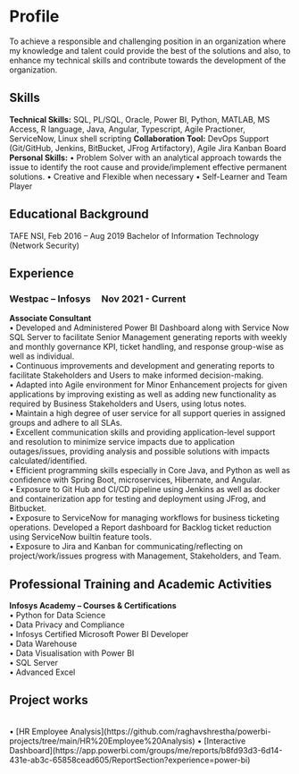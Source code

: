 # Profile
To achieve a responsible and challenging position in an organization where my knowledge and talent could provide the best of the solutions and also, to enhance my technical skills and contribute towards the development of the organization.

## Skills
**Technical Skills:** SQL, PL/SQL, Oracle, Power BI, Python, MATLAB, MS Access, R language, Java, Angular, Typescript, Agile Practioner, ServiceNow, Linux shell scripting 
**Collaboration Tool:** DevOps Support (Git/GitHub, Jenkins, BitBucket, JFrog Artifactory), Agile Jira Kanban Board
**Personal Skills:** 
• Problem Solver with an analytical approach towards the issue to identify the root cause and provide/implement effective permanent solutions.
• Creative and Flexible when necessary
• Self-Learner and Team Player

## Educational Background
TAFE NSI, Feb 2016 – Aug 2019
Bachelor of Information Technology (Network Security) 

## Experience
### Westpac – Infosys  &nbsp;  &nbsp;           Nov 2021 - Current
<b> Associate Consultant</b>
<br>
    • Developed and Administered Power BI Dashboard along with Service Now SQL Server to facilitate Senior Management generating reports with weekly and monthly governance KPI, ticket handling, and response group-wise as well as individual.<br>
    • Continuous improvements and development and generating reports to facilitate Stakeholders and Users to make informed decision-making.<br>
    • Adapted into Agile environment for Minor Enhancement projects for given applications by improving existing as well as adding new functionality as required by Business Stakeholders and Users, using lotus notes.<br>
    • Maintain a high degree of user service for all support queries in assigned groups and adhere to all SLAs.<br>
    • Excellent communication skills and providing application-level support and resolution to minimize service impacts due to application outages/issues, providing analysis and possible solutions with impacts calculated/identified.<br>
    • Efficient programming skills especially in Core Java, and Python as well as confidence with Spring Boot, microservices, Hibernate, and Angular.<br>
    • Exposure to Git Hub and CI/CD pipeline using Jenkins as well as docker and containerization app for testing and deployment using JFrog, and Bitbucket.<br>
    • Exposure to ServiceNow for managing workflows for business ticketing operations. Developed a Report dashboard for Backlog ticket reduction using ServiceNow builtin feature tools.<br>
    • Exposure to Jira and Kanban for communicating/reflecting on project/work/issues progress with Management, Stakeholders, and Team.<br>

## Professional Training and Academic Activities
<b> Infosys Academy – Courses & Certifications </b>
<br>    • Python for Data Science<br>
    • Data Privacy and Compliance<br>
    • Infosys Certified Microsoft Power BI Developer<br>
    • Data Warehouse<br>
    • Data Visualisation with Power BI<br>
    • SQL Server<br>
    • Advanced Excel<br>

## Project works 
<br>
  •  [HR Employee Analysis](https://github.com/raghavshrestha/powerbi-projects/tree/main/HR%20Employee%20Analysis) 
  • [Interactive Dashboard](https://app.powerbi.com/groups/me/reports/b8fd93d3-6d14-431e-ab3c-65858cead605/ReportSection?experience=power-bi)
